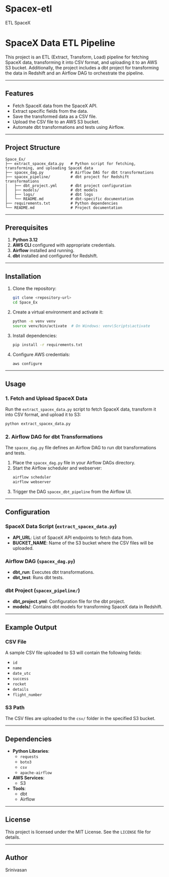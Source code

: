 # Spacex-etl
ETL SpaceX
# SpaceX Data ETL Pipeline

This project is an ETL (Extract, Transform, Load) pipeline for fetching SpaceX data, transforming it into CSV format, and uploading it to an AWS S3 bucket. Additionally, the project includes a dbt project for transforming the data in Redshift and an Airflow DAG to orchestrate the pipeline.

---

## Features

- Fetch SpaceX data from the SpaceX API.
- Extract specific fields from the data.
- Save the transformed data as a CSV file.
- Upload the CSV file to an AWS S3 bucket.
- Automate dbt transformations and tests using Airflow.

---

## Project Structure

```
Space_Ex/
├── extract_spacex_data.py   # Python script for fetching, transforming, and uploading SpaceX data
├── spacex_dag.py            # Airflow DAG for dbt transformations
├── spacex_pipeline/         # dbt project for Redshift transformations
│   ├── dbt_project.yml      # dbt project configuration
│   ├── models/              # dbt models
│   ├── logs/                # dbt logs
│   └── README.md            # dbt-specific documentation
├── requirements.txt         # Python dependencies
└── README.md                # Project documentation
```

---

## Prerequisites

1. **Python 3.12**
2. **AWS CLI** configured with appropriate credentials.
3. **Airflow** installed and running.
4. **dbt** installed and configured for Redshift.

---

## Installation

1. Clone the repository:
   ```bash
   git clone <repository-url>
   cd Space_Ex
   ```

2. Create a virtual environment and activate it:
   ```bash
   python -m venv venv
   source venv/bin/activate  # On Windows: venv\Scripts\activate
   ```

3. Install dependencies:
   ```bash
   pip install -r requirements.txt
   ```

4. Configure AWS credentials:
   ```bash
   aws configure
   ```

---

## Usage

### 1. Fetch and Upload SpaceX Data
Run the `extract_spacex_data.py` script to fetch SpaceX data, transform it into CSV format, and upload it to S3:
```bash
python extract_spacex_data.py
```

### 2. Airflow DAG for dbt Transformations
The `spacex_dag.py` file defines an Airflow DAG to run dbt transformations and tests.

1. Place the `spacex_dag.py` file in your Airflow DAGs directory.
2. Start the Airflow scheduler and webserver:
   ```bash
   airflow scheduler
   airflow webserver
   ```
3. Trigger the DAG `spacex_dbt_pipeline` from the Airflow UI.

---

## Configuration

### SpaceX Data Script (`extract_spacex_data.py`)
- **API_URL**: List of SpaceX API endpoints to fetch data from.
- **BUCKET_NAME**: Name of the S3 bucket where the CSV files will be uploaded.

### Airflow DAG (`spacex_dag.py`)
- **dbt_run**: Executes dbt transformations.
- **dbt_test**: Runs dbt tests.

### dbt Project (`spacex_pipeline/`)
- **dbt_project.yml**: Configuration file for the dbt project.
- **models/**: Contains dbt models for transforming SpaceX data in Redshift.

---

## Example Output

### CSV File
A sample CSV file uploaded to S3 will contain the following fields:
- `id`
- `name`
- `date_utc`
- `success`
- `rocket`
- `details`
- `flight_number`

### S3 Path
The CSV files are uploaded to the `csv/` folder in the specified S3 bucket.

---

## Dependencies

- **Python Libraries**:
  - `requests`
  - `boto3`
  - `csv`
  - `apache-airflow`
- **AWS Services**:
  - S3
- **Tools**:
  - dbt
  - Airflow

---

## License

This project is licensed under the MIT License. See the `LICENSE` file for details.

---

## Author
Srinivasan
